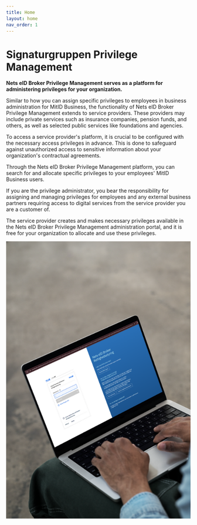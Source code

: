 ```yaml
---
title: Home
layout: home
nav_order: 1
---
```


# Signaturgruppen Privilege Management

**Nets eID Broker Privilege Management serves as a platform for administering privileges for your organization.**

Similar to how you can assign specific privileges to employees in business administration for MitID Business, the functionality of Nets eID Broker Privilege Management extends to service providers. These providers may include private services such as insurance companies, pension funds, and others, as well as selected public services like foundations and agencies.

To access a service provider's platform, it is crucial to be configured with the necessary access privileges in advance. This is done to safeguard against unauthorized access to sensitive information about your organization's contractual agreements.

Through the Nets eID Broker Privilege Management platform, you can search for and allocate specific privileges to your employees' MitID Business users.

If you are the privilege administrator, you bear the responsibility for assigning and managing privileges for employees and any external business partners requiring access to digital services from the service provider you are a customer of.

The service provider creates and makes necessary privileges available in the Nets eID Broker Privilege Management administration portal, and it is free for your organization to allocate and use these privileges.

![MitID login](assets/mitid-login1.png)
